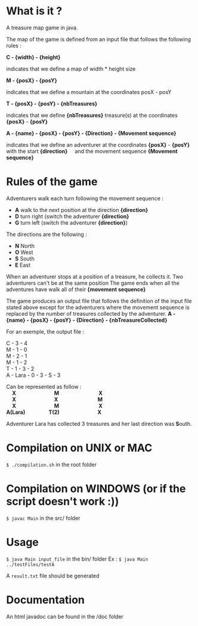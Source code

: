 # What is it ?
 A treasure map game in java.
 
 The map of the game is defined from an input file that follows the following rules : 
 
 **C - {width} - {height}**
  
   indicates that we define a map of width * height size
 
 **M - {posX}  - {posY}** 
	
   indicates that we define a mountain at the coordinates posX - posY

 **T - {posX}  - {posY} - {nbTreasures}**

   indicates that we define **{nbTreasures}** treasure(s) at the coordinates **{posX}** - **{posY}**  

 **A - {name}  - {posX} - {posY} - {Direction} - {Movement sequence}**
	
   indicates that we define an adventurer at the coordinates **{posX}** - **{posY}** with the start **{direction}**
     and the movement sequence **{Movement sequence}**
 
# Rules of the game
 Adventurers walk each turn following the movement sequence :

 - **A** walk to the next position at the direction **{direction}** 
 - **D** turn right (switch the adventurer **{direction}**
 - **G** turn left (switch the adventurer **{direction}**)

 The directions are the following :
 
 - **N** North
 - **O** West
 - **S** South
 - **E** East

 When an adventurer stops at a position of a treasure, he collects it.
 Two adventurers can't be at the same position 
 The game ends when all the adventures have walk all of their **{movement sequence}** 

 The game produces an output file that follows the definition of the input file stated above except for the adventurers
 where the movement sequence is replaced by the number of treasures collected by the adventurer. 
  **A - {name}  - {posX} - {posY} - {Direction} - {nbTreasureCollected}**
 
 For an exemple, the output file :

 C - 3 - 4 <br/>
 M - 1 - 0 <br/>
 M - 2 - 1 <br/>
 M - 1 - 2 <br/>
 T - 1 - 3 - 2 <br/>
 A - Lara - 0 - 3 - S - 3 <br/>

 Can be represented as follow : <br/>
 &nbsp;&nbsp;&nbsp;&nbsp;**X**&nbsp;&nbsp;&nbsp;&nbsp;&nbsp;&nbsp;&nbsp;&nbsp;&nbsp;&nbsp;&nbsp;&nbsp;&nbsp;&nbsp;&nbsp;&nbsp;&nbsp;&nbsp;&nbsp;&nbsp;&nbsp;&nbsp;&nbsp;&nbsp;&nbsp;&nbsp;**M**&nbsp;&nbsp;&nbsp;&nbsp;&nbsp;&nbsp;&nbsp;&nbsp;&nbsp;&nbsp;&nbsp;&nbsp;&nbsp;&nbsp;&nbsp;&nbsp;&nbsp;&nbsp;&nbsp;&nbsp;&nbsp;&nbsp;&nbsp;&nbsp;&nbsp;&nbsp;&nbsp;**X**<br/>
 &nbsp;&nbsp;&nbsp;&nbsp;**X**&nbsp;&nbsp;&nbsp;&nbsp;&nbsp;&nbsp;&nbsp;&nbsp;&nbsp;&nbsp;&nbsp;&nbsp;&nbsp;&nbsp;&nbsp;&nbsp;&nbsp;&nbsp;&nbsp;&nbsp;&nbsp;&nbsp;&nbsp;&nbsp;&nbsp;&nbsp;**X**&nbsp;&nbsp;&nbsp;&nbsp;&nbsp;&nbsp;&nbsp;&nbsp;&nbsp;&nbsp;&nbsp;&nbsp;&nbsp;&nbsp;&nbsp;&nbsp;&nbsp;&nbsp;&nbsp;&nbsp;&nbsp;&nbsp;&nbsp;&nbsp;&nbsp;&nbsp;&nbsp;**M**<br/>
 &nbsp;&nbsp;&nbsp;&nbsp;**X**&nbsp;&nbsp;&nbsp;&nbsp;&nbsp;&nbsp;&nbsp;&nbsp;&nbsp;&nbsp;&nbsp;&nbsp;&nbsp;&nbsp;&nbsp;&nbsp;&nbsp;&nbsp;&nbsp;&nbsp;&nbsp;&nbsp;&nbsp;&nbsp;&nbsp;&nbsp;**M**&nbsp;&nbsp;&nbsp;&nbsp;&nbsp;&nbsp;&nbsp;&nbsp;&nbsp;&nbsp;&nbsp;&nbsp;&nbsp;&nbsp;&nbsp;&nbsp;&nbsp;&nbsp;&nbsp;&nbsp;&nbsp;&nbsp;&nbsp;&nbsp;&nbsp;&nbsp;&nbsp;**X**<br/>
 **A(Lara)**&nbsp;&nbsp;&nbsp;&nbsp;&nbsp;&nbsp;&nbsp;&nbsp;&nbsp;&nbsp;&nbsp;&nbsp;&nbsp;&nbsp;&nbsp;&nbsp;**T(2)**&nbsp;&nbsp;&nbsp;&nbsp;&nbsp;&nbsp;&nbsp;&nbsp;&nbsp;&nbsp;&nbsp;&nbsp;&nbsp;&nbsp;&nbsp;&nbsp;&nbsp;&nbsp;&nbsp;&nbsp;&nbsp;&nbsp;&nbsp;&nbsp;&nbsp;&nbsp;**X**<br/>

Adventurer Lara has collected 3 treasures and her last direction was **S**outh.

# Compilation on UNIX or MAC
`$ ./compilation.sh` in the root folder

# Compilation on WINDOWS (or if the script doesn't work :))
`$ javac Main` in the src/ folder

# Usage
`$ java Main input_file` in the bin/ folder
   Ex : `$ java Main ../testFiles/testA`

A `result.txt` file should be generated

# Documentation 
An html javadoc can be found in the /doc folder

